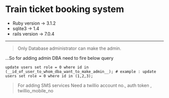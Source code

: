# Train ticket booking system

*  Ruby version -> 3.1.2 
*  sqlite3 -> 1.4
*  rails version -> 7.0.4

---

> Only Database administrator can make the admin.

...So for adding admin DBA need to fire below query

``
    update users set role = 0 where id in (__id_of_user_to_whom_dba_want_to_make_admin__);
    # example : update users set role = 0 where id in (1,2,3);
``

> For adding SMS services Need a twillio account no., auth token , twillio_mobile_no
